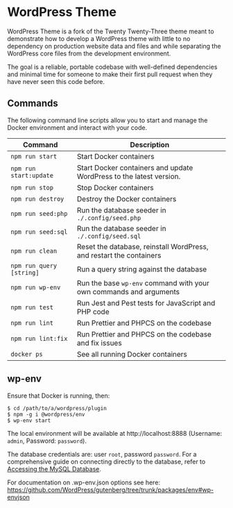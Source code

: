 # WordPress Theme

WordPress Theme is a fork of the Twenty Twenty-Three theme meant to demonstrate how to develop a WordPress theme with little to no dependency on production website data and files and while separating the WordPress core files from the development environment.

The goal is a reliable, portable codebase with well-defined dependencies and minimal time for someone to make their first pull request when they have never seen this code before.

## Commands

The following command line scripts allow you to start and manage the Docker environment and interact with your code.

| Command                  | Description                                                         |
| ------------------------ | ------------------------------------------------------------------- |
| `npm run start`          | Start Docker containers                                             |
| `npm run start:update`   | Start Docker containers and update WordPress to the latest version. |
| `npm run stop`           | Stop Docker containers                                              |
| `npm run destroy`        | Destroy the Docker containers                                       |
| `npm run seed:php`       | Run the database seeder in `./.config/seed.php`                     |
| `npm run seed:sql`       | Run the database seeder in `./.config/seed.sql`                     |
| `npm run clean`          | Reset the database, reinstall WordPress, and restart the containers |
| `npm run query [string]` | Run a query string against the database                             |
| `npm run wp-env`         | Run the base `wp-env` command with your own commands and arguments  |
| `npm run test`           | Run Jest and Pest tests for JavaScript and PHP code                 |
| `npm run lint`           | Run Prettier and PHPCS on the codebase                              |
| `npm run lint:fix`       | Run Prettier and PHPCS on the codebase and fix issues               |
| `docker ps`              | See all running Docker containers                                   |

## wp-env

Ensure that Docker is running, then:

```shell
$ cd /path/to/a/wordpress/plugin
$ npm -g i @wordpress/env
$ wp-env start
```

The local environment will be available at http://localhost:8888 (Username: `admin`, Password: `password`).

The database credentials are: user `root`, password `password`. For a comprehensive guide on connecting directly to the database, refer to [Accessing the MySQL Database](https://github.com/WordPress/gutenberg/blob/trunk/docs/contributors/code/getting-started-with-code-contribution.md#accessing-the-mysql-database).

For documentation on .wp-env.json options see here: https://github.com/WordPress/gutenberg/tree/trunk/packages/env#wp-envjson
